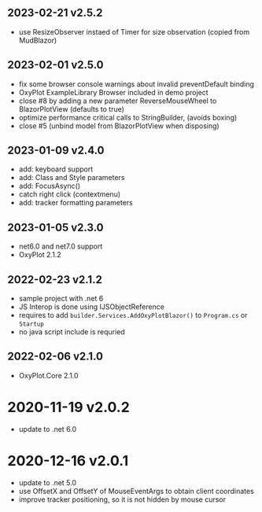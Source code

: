 ## 2023-02-21 v2.5.2

- use ResizeObserver instaed of Timer for size observation (copied from MudBlazor)

## 2023-02-01 v2.5.0

- fix some browser console warnings about invalid preventDefault binding
- OxyPlot ExampleLibrary Browser included in demo project
- close #8 by adding a new parameter ReverseMouseWheel to BlazorPlotView (defaults to true)
- optimize performance critical calls to StringBuilder, (avoids boxing)
- close #5 (unbind model from BlazorPlotView when disposing)

## 2023-01-09 v2.4.0

- add: keyboard support
- add: Class and Style parameters
- add: FocusAsync()
- catch right click (contextmenu)
- add: tracker formatting parameters

## 2023-01-05 v2.3.0

- net6.0 and net7.0 support
- OxyPlot 2.1.2

## 2022-02-23 v2.1.2

- sample project with .net 6
- JS Interop is done using IJSObjectReference
- requires to add `builder.Services.AddOxyPlotBlazor()` to `Program.cs` or `Startup`
- no java script include is requried

## 2022-02-06 v2.1.0

- OxyPlot.Core 2.1.0

# 2020-11-19 v2.0.2

- update to .net 6.0

# 2020-12-16 v2.0.1

- update to .net 5.0
- use OffsetX and OffsetY of MouseEventArgs to obtain client coordinates
- improve tracker positioning, so it is not hidden by mouse cursor
